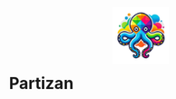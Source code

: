 <p align="center">
  <img src="https://github.com/dewebdes/partizan/blob/main/image/logo.png" alt="Partizan Logo" width="100" height="100">
  <h1 style="display: inline; margin-left: 20px;">Partizan</h1>
</p>
